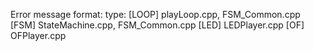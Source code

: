 Error message format:
type:
[LOOP] playLoop.cpp, FSM_Common.cpp
[FSM]  StateMachine.cpp, FSM_Common.cpp
[LED]  LEDPlayer.cpp
[OF]   OFPlayer.cpp
